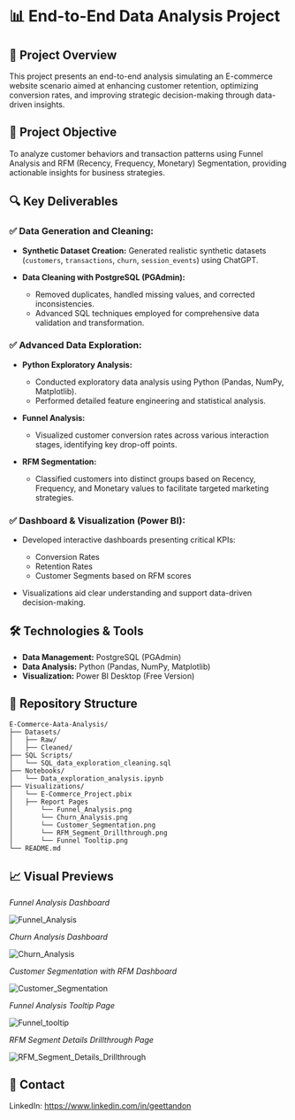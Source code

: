 # 📊 End-to-End Data Analysis Project

## 🚀 Project Overview

This project presents an end-to-end analysis simulating an E-commerce website scenario aimed at enhancing customer retention, optimizing conversion rates, and improving strategic decision-making through data-driven insights.

## 📌 Project Objective

To analyze customer behaviors and transaction patterns using Funnel Analysis and RFM (Recency, Frequency, Monetary) Segmentation, providing actionable insights for business strategies.

## 🔍 Key Deliverables

### ✅ Data Generation and Cleaning:

* **Synthetic Dataset Creation:** Generated realistic synthetic datasets (`customers`, `transactions`, `churn`, `session_events`) using ChatGPT.
* **Data Cleaning with PostgreSQL (PGAdmin):**

  * Removed duplicates, handled missing values, and corrected inconsistencies.
  * Advanced SQL techniques employed for comprehensive data validation and transformation.

### ✅ Advanced Data Exploration:

* **Python Exploratory Analysis:**

  * Conducted exploratory data analysis using Python (Pandas, NumPy, Matplotlib).
  * Performed detailed feature engineering and statistical analysis.
* **Funnel Analysis:**

  * Visualized customer conversion rates across various interaction stages, identifying key drop-off points.
* **RFM Segmentation:**

  * Classified customers into distinct groups based on Recency, Frequency, and Monetary values to facilitate targeted marketing strategies.

### ✅ Dashboard & Visualization (Power BI):

* Developed interactive dashboards presenting critical KPIs:

  * Conversion Rates
  * Retention Rates
  * Customer Segments based on RFM scores
* Visualizations aid clear understanding and support data-driven decision-making.

## 🛠️ Technologies & Tools

* **Data Management:** PostgreSQL (PGAdmin)
* **Data Analysis:** Python (Pandas, NumPy, Matplotlib)
* **Visualization:** Power BI Desktop (Free Version)

## 📂 Repository Structure

```
E-Commerce-Aata-Analysis/
├── Datasets/
│   ├── Raw/
│   ├── Cleaned/
├── SQL Scripts/
│   └── SQL_data_exploration_cleaning.sql
├── Notebooks/
│   └── Data_exploration_analysis.ipynb
├── Visualizations/
│   └── E-Commerce_Project.pbix
│   ├── Report Pages
│       └── Funnel_Analysis.png
│       └── Churn_Analysis.png
│       └── Customer_Segmentation.png
│       └── RFM_Segment_Drillthrough.png
│       └── Funnel Tooltip.png
└── README.md
```

## 📈 Visual Previews

  *Funnel Analysis Dashboard*

![Funnel_Analysis](https://github.com/user-attachments/assets/b32e0c75-0899-4a6a-91da-2dd53923d0d2)

  *Churn Analysis Dashboard*

![Churn_Analysis](https://github.com/user-attachments/assets/711a096b-5ac0-4bd9-8070-6b1bf137a3e0)

  *Customer Segmentation with RFM Dashboard*

![Customer_Segmentation](https://github.com/user-attachments/assets/e4079232-70e4-4674-9e6c-f1db480f38c6)

  *Funnel Analysis Tooltip Page*

![Funnel_tooltip](https://github.com/user-attachments/assets/9399854a-14a7-4265-bb11-b71b4dcdccd1)

  *RFM Segment Details Drillthrough Page*

![RFM_Segment_Details_Drillthrough](https://github.com/user-attachments/assets/f45f26d5-d554-467f-a51a-353129eefc3b)

## 🌟 Contact

LinkedIn: https://www.linkedin.com/in/geettandon
